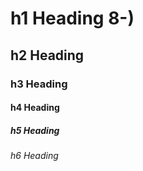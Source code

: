 # h1 Heading 8-)
## h2 Heading
### h3 Heading
#### h4 Heading
##### h5 Heading
###### h6 Heading